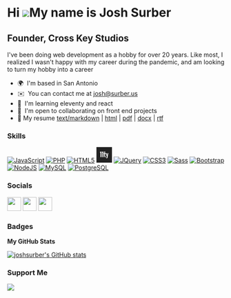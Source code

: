 # Hi ![](https://user-images.githubusercontent.com/18350557/176309783-0785949b-9127-417c-8b55-ab5a4333674e.gif)My name is Josh Surber

## Founder, Cross Key Studios

I've been doing web development as a hobby for over 20 years. Like most, I realized I wasn't happy with my career during the pandemic, and am looking to turn my hobby into a career

- 🌍  I'm based in San Antonio <!-- - 🖥️  See my portfolio at [surber.us/portfolio](http://surber.us) -->
- ✉️  You can contact me at [josh@surber.us](mailto:josh@surber.us) <!-- - 🚀  I'm currently working on [nothing](http://nothing) -->
- 🧠  I'm learning eleventy and react
- 🤝  I'm open to collaborating on front end projects <!-- * ⚡  foo -->
- 📄  My resume
    [text/markdown](https://joshsurber.github.io/joshsurber/resume/resume.md) |
    [html](https://joshsurber.github.io/joshsurber/resume/) |
    [pdf](https://joshsurber.github.io/joshsurber/resume/JoshSurberResume.pdf) |
    [docx](https://joshsurber.github.io/joshsurber/resume/JoshSurberResume.docx) |
    [rtf](https://joshsurber.github.io/joshsurber/resume/JoshSurberResume.rtf)


### Skills

<p align="left">
<a href="https://developer.mozilla.org/en-US/docs/Web/JavaScript" target="_blank" rel="noreferrer"><img src="https://raw.githubusercontent.com/danielcranney/readme-generator/main/public/icons/skills/javascript-colored.svg" width="36" height="36" alt="JavaScript" /></a>
<a href="https://www.php.net/" target="_blank" rel="noreferrer"><img src="https://raw.githubusercontent.com/danielcranney/readme-generator/main/public/icons/skills/php-colored.svg" width="36" height="36" alt="PHP" /></a>
<a href="https://developer.mozilla.org/en-US/docs/Glossary/HTML5" target="_blank" rel="noreferrer"><img src="https://raw.githubusercontent.com/danielcranney/readme-generator/main/public/icons/skills/html5-colored.svg" width="36" height="36" alt="HTML5" /></a>
<a href="https://11ty.dev" target="_blank" rel="noreferrer"><img src="https://github.com/11ty/11ty-logo/blob/master/img/logo-96x96.png?raw=true" width="36" height="36" alt="eleventy" /></a>
<!-- <a href="https://reactjs.org/" target="_blank" rel="noreferrer"><img src="https://raw.githubusercontent.com/danielcranney/readme-generator/main/public/icons/skills/react-colored.svg" width="36" height="36" alt="React" /></a> -->
<a href="https://jquery.com/" target="_blank" rel="noreferrer"><img src="https://raw.githubusercontent.com/danielcranney/readme-generator/main/public/icons/skills/jquery-colored.svg" width="36" height="36" alt="JQuery" /></a>
<a href="https://www.w3.org/TR/CSS/#css" target="_blank" rel="noreferrer"><img src="https://raw.githubusercontent.com/danielcranney/readme-generator/main/public/icons/skills/css3-colored.svg" width="36" height="36" alt="CSS3" /></a>
<a href="https://sass-lang.com/" target="_blank" rel="noreferrer"><img src="https://raw.githubusercontent.com/danielcranney/readme-generator/main/public/icons/skills/sass-colored.svg" width="36" height="36" alt="Sass" /></a>
<a href="https://getbootstrap.com/" target="_blank" rel="noreferrer"><img src="https://raw.githubusercontent.com/danielcranney/readme-generator/main/public/icons/skills/bootstrap-colored.svg" width="36" height="36" alt="Bootstrap" /></a>
<a href="https://nodejs.org/en/" target="_blank" rel="noreferrer"><img src="https://raw.githubusercontent.com/danielcranney/readme-generator/main/public/icons/skills/nodejs-colored.svg" width="36" height="36" alt="NodeJS" /></a>
<a href="https://www.mysql.com/" target="_blank" rel="noreferrer"><img src="https://raw.githubusercontent.com/danielcranney/readme-generator/main/public/icons/skills/mysql-colored.svg" width="36" height="36" alt="MySQL" /></a>
<a href="https://www.postgresql.org/" target="_blank" rel="noreferrer"><img src="https://raw.githubusercontent.com/danielcranney/readme-generator/main/public/icons/skills/postgresql-colored.svg" width="36" height="36" alt="PostgreSQL" /></a>
</p>

### Socials

<p align="left">
<a href="https://www.github.com/joshsurber" target="_blank" rel="noreferrer"><img src="https://raw.githubusercontent.com/danielcranney/readme-generator/main/public/icons/socials/github.svg" width="32" height="32" /></a>
<a href="https://www.linkedin.com/in/joshsurber" target="_blank" rel="noreferrer"><img src="https://raw.githubusercontent.com/danielcranney/readme-generator/main/public/icons/socials/linkedin.svg" width="32" height="32" /></a>
<!-- <a href="https://surber.us/index.rss" target="_blank" rel="noreferrer"><img src="https://raw.githubusercontent.com/danielcranney/readme-generator/main/public/icons/socials/rss.svg" width="32" height="32" /></a> -->
<a href="https://www.stackoverflow.com/users/joshsurber" target="_blank" rel="noreferrer"><img src="https://raw.githubusercontent.com/danielcranney/readme-generator/main/public/icons/socials/stackoverflow.svg" width="32" height="32" /></a>
</p>

### Badges

<b>My GitHub Stats</b>

<a href="http://www.github.com/joshsurber"><img src="https://github-readme-stats.vercel.app/api?username=joshsurber&show_icons=true&hide=stars,&count_private=true&title_color=0891b2&text_color=ffffff&icon_color=0891b2&bg_color=1c1917&hide_border=true&show_icons=true" alt="joshsurber's GitHub stats" /></a>

### Support Me

<a href="https://www.buymeacoffee.com/joshsurber"><img src="https://cdn.buymeacoffee.com/buttons/v2/default-yellow.png" width="200" /></a>
